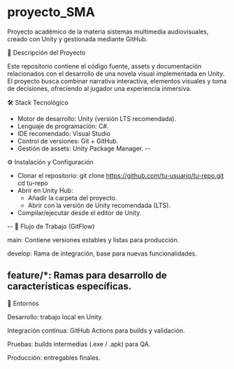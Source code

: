 # proyecto_SMA

Proyecto académico de la materia sistemas multimedia audiovisuales, creado con Unity y gestionada mediante GitHub.

📌 Descripción del Proyecto

Este repositorio contiene el código fuente, assets y documentación relacionados con el desarrollo de una novela visual implementada en Unity. El proyecto busca combinar narrativa interactiva, elementos visuales y toma de decisiones, ofreciendo al jugador una experiencia inmersiva.

🛠️ Stack Tecnológico

- Motor de desarrollo: Unity (versión LTS recomendada).
- Lenguaje de programación: C#.
- IDE recomendado: Visual Studio
- Control de versiones: Git + GitHub.
- Gestión de assets: Unity Package Manager.
-- 

⚙️ Instalación y Configuración

- Clonar el repositorio:
  git clone https://github.com/tu-usuario/tu-repo.git
  cd tu-repo
- Abrir en Unity Hub:
    - Añadir la carpeta del proyecto.
    - Abrir con la versión de Unity recomendada (LTS).
- Compilar/ejecutar desde el editor de Unity.

--
  🌱 Flujo de Trabajo (GitFlow)

main: Contiene versiones estables y listas para producción.

develop: Rama de integración, base para nuevas funcionalidades.

feature/*: Ramas para desarrollo de características específicas.
--
🧪 Entornos

Desarrollo: trabajo local en Unity.

Integración continua: GitHub Actions para builds y validación.

Pruebas: builds intermedias (.exe / .apk) para QA.

Producción: entregables finales.
